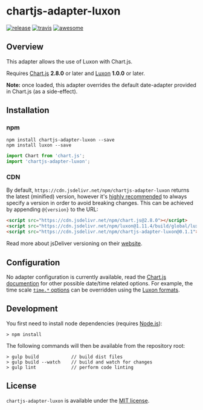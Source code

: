 # chartjs-adapter-luxon

[![release](https://img.shields.io/github/release/chartjs/chartjs-adapter-luxon.svg?style=flat-square&maxAge=600)](https://github.com/chartjs/chartjs-adapter-luxon/releases/latest) [![travis](https://img.shields.io/travis/chartjs/chartjs-adapter-luxon.svg?style=flat-square&maxAge=60)](https://travis-ci.org/chartjs/chartjs-adapter-luxon) [![awesome](https://awesome.re/badge-flat2.svg)](https://github.com/chartjs/awesome)

## Overview

This adapter allows the use of Luxon with Chart.js.

Requires [Chart.js](https://github.com/chartjs/Chart.js/releases) **2.8.0** or later and [Luxon](https://moment.github.io/luxon/) **1.0.0** or later.

**Note:** once loaded, this adapter overrides the default date-adapter provided in Chart.js (as a side-effect).

## Installation

### npm

```
npm install chartjs-adapter-luxon --save
npm install luxon --save
```

```javascript
import Chart from 'chart.js';
import 'chartjs-adapter-luxon';
```

### CDN

By default, `https://cdn.jsdelivr.net/npm/chartjs-adapter-luxon` returns the latest (minified) version, however it's [highly recommended](https://www.jsdelivr.com/features) to always specify a version in order to avoid breaking changes. This can be achieved by appending `@{version}` to the URL:

```html
<script src="https://cdn.jsdelivr.net/npm/chart.js@2.8.0"></script>
<script src="https://cdn.jsdelivr.net/npm/luxon@1.11.4/build/global/luxon.min.js"></script>
<script src="https://cdn.jsdelivr.net/npm/chartjs-adapter-luxon@0.1.1"></script>
```

Read more about jsDeliver versioning on their [website](http://www.jsdelivr.com/).

## Configuration

No adapter configuration is currently available, read the [Chart.js documention](https://www.chartjs.org/docs/latest) for other possible date/time related options. For example, the time scale [`time.*` options](https://www.chartjs.org/docs/latest/axes/cartesian/time.html#configuration-options) can be overridden using the [Luxon formats](https://moment.github.io/luxon/docs/manual/formatting.html).

## Development

You first need to install node dependencies (requires [Node.js](https://nodejs.org/)):

```
> npm install
```

The following commands will then be available from the repository root:

```
> gulp build            // build dist files
> gulp build --watch    // build and watch for changes
> gulp lint             // perform code linting
```

## License

`chartjs-adapter-luxon` is available under the [MIT license](LICENSE.md).

